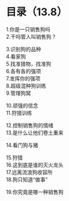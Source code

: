 # 目录（13.8）
1.你是一只销售狗吗    
2.干吗管人叫销售狗？ 

3.识别狗的品种   
4.看家狗    
5.找准猎物，找准狗    
6.各有各的强项    
7.发挥你的强项    
8.超级混种狗训练    
9.管理狗窝 

10.顽强的信念   
11.狩猎训练 

12.控制销售狗的情绪     
13.是什么让他们卷土重来  

14.看门狗与猪 
   
15.狩猎    
16.这到底是谁的灭火龙头        
17.远离流浪狗收容所    
18.狗只知道“做事”     

19.你究竟是哪一种销售狗    
